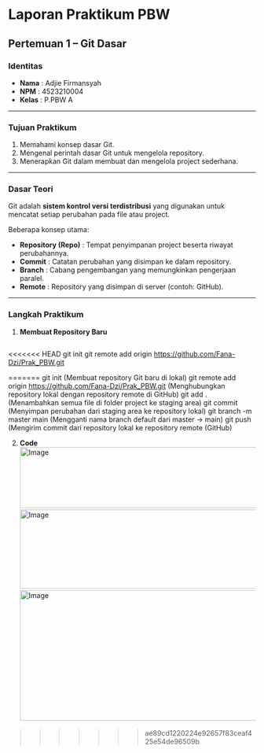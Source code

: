# Laporan Praktikum PBW  
## Pertemuan 1 – Git Dasar  

### Identitas  
- **Nama** : Adjie Firmansyah  
- **NPM**  : 4523210004  
- **Kelas** : P.PBW A

---

### Tujuan Praktikum  
1. Memahami konsep dasar Git.  
2. Mengenal perintah dasar Git untuk mengelola repository.  
3. Menerapkan Git dalam membuat dan mengelola project sederhana.  

---

### Dasar Teori  
Git adalah **sistem kontrol versi terdistribusi** yang digunakan untuk mencatat setiap perubahan pada file atau project.  

Beberapa konsep utama:  
- **Repository (Repo)** : Tempat penyimpanan project beserta riwayat perubahannya.  
- **Commit** : Catatan perubahan yang disimpan ke dalam repository.  
- **Branch** : Cabang pengembangan yang memungkinkan pengerjaan paralel.  
- **Remote** : Repository yang disimpan di server (contoh: GitHub).  

---

### Langkah Praktikum  

1. **Membuat Repository Baru**  
   ```bash
<<<<<<< HEAD
   git init
   git remote add origin https://github.com/Fana-Dzi/Prak_PBW.git
   
=======
   git init (Membuat repository Git baru di lokal)
   git remote add origin https://github.com/Fana-Dzi/Prak_PBW.git (Menghubungkan repository lokal dengan repository remote di GitHub)
   git add . (Menambahkan semua file di folder project ke staging area)
   git commit (Menyimpan perubahan dari staging area ke repository lokal)
   git branch -m master main (Mengganti nama branch default dari master → main)
   git push (Mengirim commit dari repository lokal ke repository remote (GitHub)

2. **Code**
    <img width="686" height="124" alt="Image" src="https://github.com/user-attachments/assets/0ed4b76e-d95e-4454-9614-f9191fda2142" />
    <img width="582" height="161" alt="Image" src="https://github.com/user-attachments/assets/5e54fdc5-5a19-4905-ab53-5f9b2fe69069" />
    <img width="567" height="265" alt="Image" src="https://github.com/user-attachments/assets/8f560e1c-1e95-48c1-b35c-93905540f94c" />
>>>>>>> ae89cd1220224e92657f83ceaf425e54de96509b
